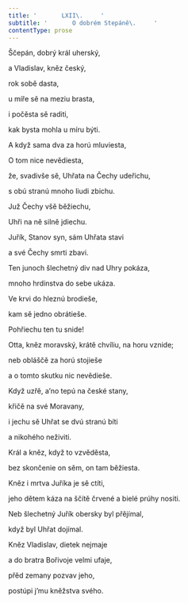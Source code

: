 ```yaml
---
title: '       LXII\.     '
subtitle: '       O dobrém Stepáně\.     '
contentType: prose
---
```


<section>

Ščepán, dobrý král uherský,

a Vladislav, kněz český,

rok sobě dasta,

u míře sě na meziu brasta,

i počěsta sě raditi,

kak bysta mohla u míru býti.

A když sama dva za horú mluviesta,

O tom nice nevědiesta,

že, svadivše sě, Uhřata na Čechy udeřichu,

s obú stranú mnoho liudi zbichu.

Juž Čechy všě běžiechu,

Uhři na ně silně jdiechu.

Juřík, Stanov syn, sám Uhřata stavi

a své Čechy smrti zbavi.

Ten junoch šlechetný div nad Uhry pokáza,

mnoho hrdinstva do sebe ukáza.

Ve krvi do hleznú brodieše,

kam sě jedno obrátieše.

Pohřiechu ten tu snide!

Otta, kněz moravský, krátě chvíliu, na horu vznide;

neb obláščě za horú stojieše

a o tomto skutku nic nevědieše.

Když uzřě, a’no tepú na české stany,

křičě na své Moravany,

i jechu sě Uhřat se dvú stranú bíti

a nikohého neživiti.

Král a kněz, když to vzvěděsta,

bez skončenie on sěm, on tam běžiesta.

Kněz i mrtva Juříka je sě ctíti,

jeho dětem káza na ščítě črvené a bielé prúhy nositi.

Neb šlechetný Juřík obersky byl přějímal,

když byl Uhřat dojímal.

Kněz Vladislav, dietek nejmaje

a do bratra Bořivoje velmi ufaje,

přěd zemany pozvav jeho,

postúpi j’mu kněžstva svého.

</section>
